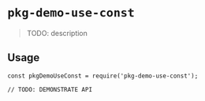 # `pkg-demo-use-const`

> TODO: description

## Usage

```
const pkgDemoUseConst = require('pkg-demo-use-const');

// TODO: DEMONSTRATE API
```
